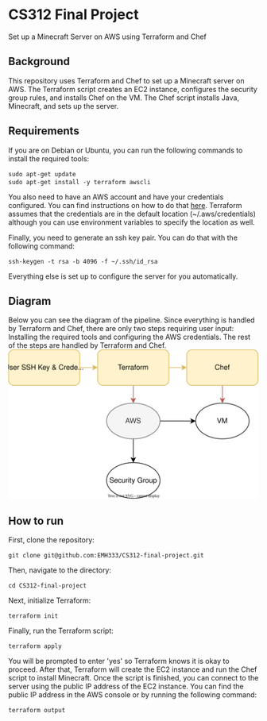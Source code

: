 # CS312 Final Project
Set up a Minecraft Server on AWS using Terraform and Chef

## Background
This repository uses Terraform and Chef to set up a Minecraft server on AWS. The Terraform script creates an EC2 instance, configures the security group rules, and installs Chef on the VM. The Chef script installs Java, Minecraft, and sets up the server.

## Requirements
If you are on Debian or Ubuntu, you can run the following commands to install the required tools:
```
sudo apt-get update
sudo apt-get install -y terraform awscli
```

You also need to have an AWS account and have your credentials configured. You can find instructions on how to do that [here](https://docs.aws.amazon.com/cli/latest/userguide/cli-chap-configure.html).
Terraform assumes that the credentials are in the default location (~/.aws/credentials) although you can use environment variables to specify the location as well.

Finally, you need to generate an ssh key pair. You can do that with the following command:
```
ssh-keygen -t rsa -b 4096 -f ~/.ssh/id_rsa
```

Everything else is set up to configure the server for you automatically.


## Diagram
Below you can see the diagram of the pipeline. Since everything is handled by Terraform and Chef, there are only two steps requiring user input: Installing the required tools and configuring the AWS credentials. The rest of the steps are handled by Terraform and Chef.
![Diagram](./diagram.svg)

## How to run
First, clone the repository:
```
git clone git@github.com:EMH333/CS312-final-project.git
```

Then, navigate to the directory:
```
cd CS312-final-project
```

Next, initialize Terraform:
```
terraform init
```

Finally, run the Terraform script:
```
terraform apply
```

You will be prompted to enter 'yes' so Terraform knows it is okay to proceed. After that, Terraform will create the EC2 instance and run the Chef script to install Minecraft. Once the script is finished, you can connect to the server using the public IP address of the EC2 instance. You can find the public IP address in the AWS console or by running the following command:
```
terraform output
```
